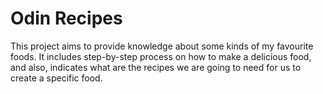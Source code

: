 # Odin Recipes
This project aims to  provide knowledge about some  kinds of my favourite foods.
It includes step-by-step process on how to make a delicious  food, and also,
indicates what are the recipes we are going to need for us to create a specific food.
